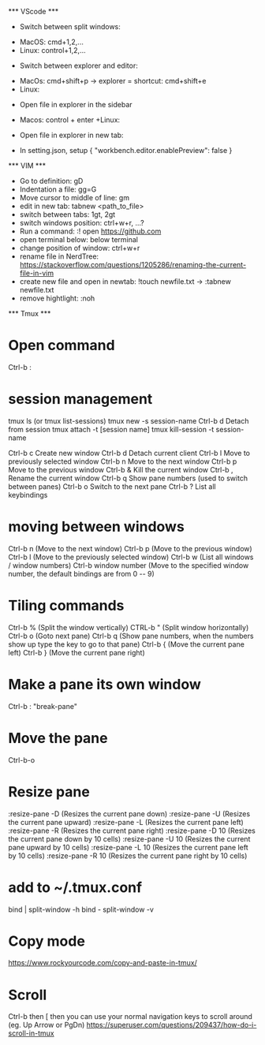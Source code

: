 *** VScode ***
- Switch between split windows:
+ MacOS: cmd+1,2,...
+ Linux: control+1,2,...
- Switch between explorer and editor:
+ MacOs: cmd+shift+p -> explorer = shortcut: cmd+shift+e
+ Linux:

- Open file in explorer in the sidebar
+ Macos: control + enter
+Linux:

- Open file in explorer in new tab:
+ In setting.json, setup 
{
  "workbench.editor.enablePreview": false
}


*** VIM ***
- Go to definition: gD
- Indentation a file: gg=G
- Move cursor to middle of line: gm
- edit in new tab: tabnew <path_to_file>
- switch between tabs: 1gt, 2gt
- switch windows position: ctrl+w+r, ...?
- Run a command: :! open https://github.com
- open terminal below: below terminal
- change position of window: ctrl+w+r
- rename file in NerdTree: https://stackoverflow.com/questions/1205286/renaming-the-current-file-in-vim
- create new file and open in newtab: !touch newfile.txt    -> :tabnew newfile.txt 
- remove hightlight: :noh


*** Tmux ***
# Open command
Ctrl-b :
# session management
tmux ls (or tmux list-sessions)
tmux new -s session-name
Ctrl-b d Detach from session
tmux attach -t [session name]
tmux kill-session -t session-name

Ctrl-b c Create new window
Ctrl-b d Detach current client
Ctrl-b l Move to previously selected window
Ctrl-b n Move to the next window
Ctrl-b p Move to the previous window
Ctrl-b & Kill the current window
Ctrl-b , Rename the current window
Ctrl-b q Show pane numbers (used to switch between panes)
Ctrl-b o Switch to the next pane
Ctrl-b ? List all keybindings

# moving between windows
Ctrl-b n (Move to the next window)
Ctrl-b p (Move to the previous window)
Ctrl-b l (Move to the previously selected window)
Ctrl-b w (List all windows / window numbers)
Ctrl-b window number (Move to the specified window number, the
default bindings are from 0 -- 9)

# Tiling commands
Ctrl-b % (Split the window vertically)
CTRL-b " (Split window horizontally)
Ctrl-b o (Goto next pane)
Ctrl-b q (Show pane numbers, when the numbers show up type the key to go to that pane)
Ctrl-b { (Move the current pane left)
Ctrl-b } (Move the current pane right)

# Make a pane its own window
Ctrl-b : "break-pane"
# Move the pane
Ctrl-b-o
# Resize pane
:resize-pane -D (Resizes the current pane down)
:resize-pane -U (Resizes the current pane upward)
:resize-pane -L (Resizes the current pane left)
:resize-pane -R (Resizes the current pane right)
:resize-pane -D 10 (Resizes the current pane down by 10 cells)
:resize-pane -U 10 (Resizes the current pane upward by 10 cells)
:resize-pane -L 10 (Resizes the current pane left by 10 cells)
:resize-pane -R 10 (Resizes the current pane right by 10 cells)
# add to ~/.tmux.conf
bind | split-window -h
bind - split-window -v

# Copy mode
https://www.rockyourcode.com/copy-and-paste-in-tmux/

# Scroll
Ctrl-b then [ then you can use your normal navigation keys to scroll around (eg. Up Arrow or PgDn)
https://superuser.com/questions/209437/how-do-i-scroll-in-tmux
